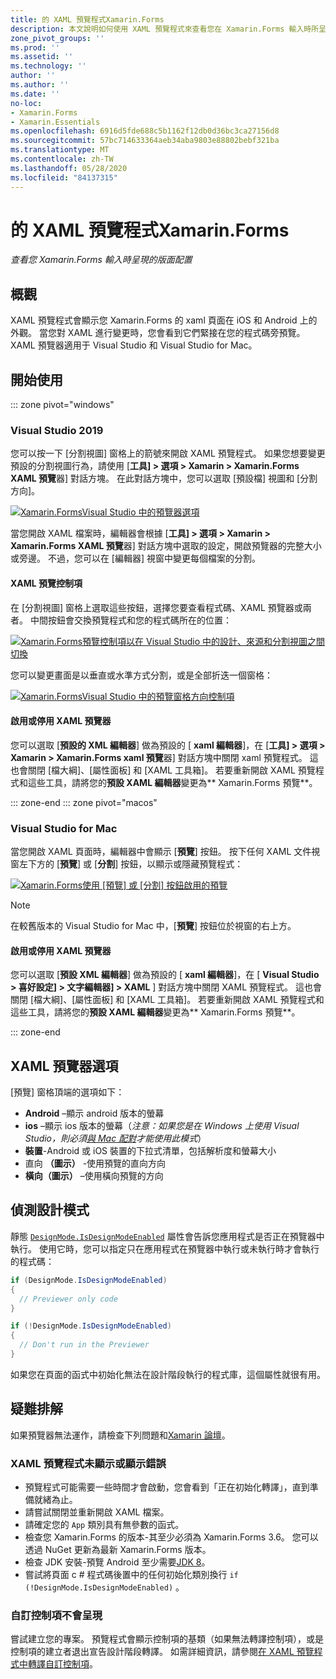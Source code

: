 ```yaml
---
title: 的 XAML 預覽程式Xamarin.Forms
description: 本文說明如何使用 XAML 預覽程式來查看您在 Xamarin.Forms 輸入時所呈現的版面配置。 XAML 預覽程式適用于 Mac Visual Studio 2019 和 Visual Studio 2019。
zone_pivot_groups: ''
ms.prod: ''
ms.assetid: ''
ms.technology: ''
author: ''
ms.author: ''
ms.date: ''
no-loc:
- Xamarin.Forms
- Xamarin.Essentials
ms.openlocfilehash: 6916d5fde688c5b1162f12db0d36bc3ca27156d8
ms.sourcegitcommit: 57bc714633364aeb34aba9803e88802bebf321ba
ms.translationtype: MT
ms.contentlocale: zh-TW
ms.lasthandoff: 05/28/2020
ms.locfileid: "84137315"
---
```

# <a name="xaml-previewer-for-xamarinforms"></a>的 XAML 預覽程式Xamarin.Forms

_查看您 Xamarin.Forms 輸入時呈現的版面配置_

## <a name="overview"></a>概觀

XAML 預覽程式會顯示您 Xamarin.Forms 的 xaml 頁面在 iOS 和 Android 上的外觀。 當您對 XAML 進行變更時，您會看到它們緊接在您的程式碼旁預覽。 XAML 預覽器適用于 Visual Studio 和 Visual Studio for Mac。

## <a name="getting-started"></a>開始使用

::: zone pivot="windows"

### <a name="visual-studio-2019"></a>Visual Studio 2019

您可以按一下 [分割視圖] 窗格上的箭號來開啟 XAML 預覽程式。 如果您想要變更預設的分割視圖行為，請使用 [**工具] > 選項 > Xamarin > Xamarin.Forms XAML 預覽**器] 對話方塊。 在此對話方塊中，您可以選取 [預設檔] 視圖和 [分割方向]。

[![Xamarin.FormsVisual Studio 中的預覽器選項](xaml-previewer-images/xamlp-options-vs-sm.png "[!OP.Visual Studio 中的非 LOC （Xamarin）] 預覽器選項")](xaml-previewer-images/xamlp-options-vs-lg.png#lightbox)

當您開啟 XAML 檔案時，編輯器會根據 [**工具] > 選項 > Xamarin > Xamarin.Forms XAML 預覽**器] 對話方塊中選取的設定，開啟預覽器的完整大小或旁邊。 不過，您可以在 [編輯器] 視窗中變更每個檔案的分割。

#### <a name="xaml-preview-controls"></a>XAML 預覽控制項

在 [分割視圖] 窗格上選取這些按鈕，選擇您要查看程式碼、XAML 預覽器或兩者。 中間按鈕會交換預覽程式和您的程式碼所在的位置：

[![Xamarin.Forms預覽控制項以在 Visual Studio 中的設計、來源和分割視圖之間切換](xaml-previewer-images/xamlp-controls-splitview-vs-sm.png "[!OP.無 LOC （Xamarin）] 預覽器控制項，可在 Visual Studio 的設計、來源和分割視圖之間切換")](xaml-previewer-images/xamlp-controls-splitview-vs-lg.png#lightbox)

您可以變更畫面是以垂直或水準方式分割，或是全部折迭一個窗格：

[![Xamarin.FormsVisual Studio 中的預覽窗格方向控制項](xaml-previewer-images/xamlp-controls-orientation-vs-sm.png "[!OP.無 LOC （Xamarin）] Visual Studio 中的預覽窗格方向控制項")](xaml-previewer-images/xamlp-controls-orientation-vs-lg.png#lightbox)

#### <a name="enable-or-disable-the-xaml-previewer"></a>啟用或停用 XAML 預覽器

您可以選取 [**預設的 XML 編輯器**] 做為預設的 [ **xaml 編輯器**]，在 [**工具] > 選項 > Xamarin > Xamarin.Forms xaml 預覽**器] 對話方塊中關閉 xaml 預覽程式。 這也會關閉 [檔大綱]、[屬性面板] 和 [XAML 工具箱]。 若要重新開啟 XAML 預覽程式和這些工具，請將您的**預設 XAML 編輯器**變更為** Xamarin.Forms 預覽**。

::: zone-end
::: zone pivot="macos"

### <a name="visual-studio-for-mac"></a>Visual Studio for Mac

當您開啟 XAML 頁面時，編輯器中會顯示 [**預覽**] 按鈕。 按下任何 XAML 文件視窗左下方的 [**預覽**] 或 [**分割**] 按鈕，以顯示或隱藏預覽程式：

[![Xamarin.Forms使用 [預覽] 或 [分割] 按鈕啟用的預覽](xaml-previewer-images/xamlp-list-sml.png)](xaml-previewer-images/xamlp-list.png#lightbox)

> [!NOTE]
> 在較舊版本的 Visual Studio for Mac 中，[**預覽**] 按鈕位於視窗的右上方。

#### <a name="enable-or-disable-the-xaml-previewer"></a>啟用或停用 XAML 預覽器

您可以選取 [**預設 XML 編輯器**] 做為預設的 [ **xaml 編輯器**]，在 [ **Visual Studio > 喜好設定] > 文字編輯器] > XAML** ] 對話方塊中關閉 XAML 預覽程式。 這也會關閉 [檔大綱]、[屬性面板] 和 [XAML 工具箱]。 若要重新開啟 XAML 預覽程式和這些工具，請將您的**預設 XAML 編輯器**變更為** Xamarin.Forms 預覽**。

::: zone-end

## <a name="xaml-previewer-options"></a>XAML 預覽器選項

[預覽] 窗格頂端的選項如下：

* **Android** –顯示 android 版本的螢幕
* **ios** –顯示 ios 版本的螢幕（*注意：如果您是在 Windows 上使用 Visual Studio，則必須[與 Mac 配對](~/ios/get-started/installation/windows/connecting-to-mac/index.md)才能使用此模式*）
* **裝置**-Android 或 iOS 裝置的下拉式清單，包括解析度和螢幕大小
* 直向 **（圖示）** -使用預覽的直向方向
* **橫向（圖示）** –使用橫向預覽的方向

## <a name="detect-design-mode"></a>偵測設計模式

靜態 [`DesignMode.IsDesignModeEnabled`](xref:Xamarin.Forms.DesignMode.IsDesignModeEnabled) 屬性會告訴您應用程式是否正在預覽器中執行。 使用它時，您可以指定只在應用程式在預覽器中執行或未執行時才會執行的程式碼：

```csharp
if (DesignMode.IsDesignModeEnabled)
{
  // Previewer only code  
}

if (!DesignMode.IsDesignModeEnabled)
{
  // Don't run in the Previewer  
}
```

如果您在頁面的函式中初始化無法在設計階段執行的程式庫，這個屬性就很有用。

## <a name="troubleshooting"></a>疑難排解

如果預覽器無法運作，請檢查下列問題和[Xamarin 論壇](https://forums.xamarin.com/categories/xamarin-forms)。

### <a name="xaml-previewer-isnt-showing-or-shows-an-error"></a>XAML 預覽程式未顯示或顯示錯誤

* 預覽程式可能需要一些時間才會啟動，您會看到「正在初始化轉譯」，直到準備就緒為止。
* 請嘗試關閉並重新開啟 XAML 檔案。
* 請確定您的 `App` 類別具有無參數的函式。
* 檢查您 Xamarin.Forms 的版本-其至少必須為 Xamarin.Forms 3.6。 您可以透過 NuGet 更新為最新 Xamarin.Forms 版本。
* 檢查 JDK 安裝-預覽 Android 至少需要[JDK 8](https://www.oracle.com/technetwork/java/javase/downloads/index.html)。
* 嘗試將頁面 c # 程式碼後置中的任何初始化類別換行 `if (!DesignMode.IsDesignModeEnabled)` 。

### <a name="custom-controls-arent-rendering"></a>自訂控制項不會呈現

嘗試建立您的專案。 預覽程式會顯示控制項的基類（如果無法轉譯控制項），或是控制項的建立者退出宣告設計階段轉譯。 如需詳細資訊，請參閱[在 XAML 預覽程式中轉譯自訂控制項](render-custom-controls.md)。
